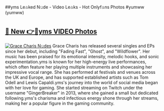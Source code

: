 ##yms Le𝚊ked N𝚞de - Video Le𝚊ks - Hot Onlyf𝚊ns Photos #yumww (yumww)

# <h2><a href="https://mediaupload.pro?title=yms&ref=9FEB">🔗 New 👉🔴yms VIDEO Photos</a></h2>

[![Grace Charis N𝚞des](https://i.imgur.com/rIISA9y.gif)](https://mediaupload.pro?title=yms&ref=9FEB)
Grace Charis has released several singles and EPs since her debut, including "Fading Fast", "Ghost", and "Wildflower". Her music has been praised for its emotional intensity, melodic hooks, and sonic experimentation.yms is known for her high-energy live performances, which often feature her playing multiple instruments and showcasing her impressive vocal range. She has performed at festivals and venues across the UK and Europe, and has supported established artists such as Tom Odell and Lewis Capaldi.yms's journey into the world of social media began with her love for gaming. She started streaming on Twitch under the username "GingerBreaker" in 2013, where she gained a small but dedicated following.yms's charisma and infectious energy shone through her streams, making her a popular figure in the gaming community.
